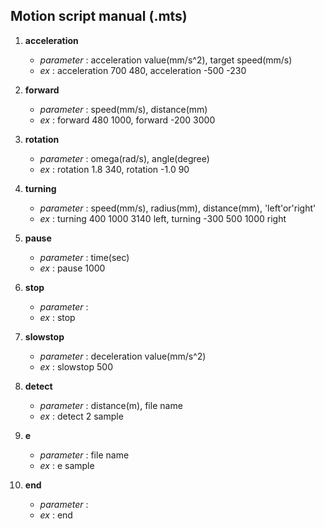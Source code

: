 ## Motion script manual (.mts)

1. __acceleration__
    - *parameter* : acceleration value(mm/s^2), target speed(mm/s)
    - *ex* : acceleration 700 480, acceleration -500 -230

1. __forward__
    - *parameter* : speed(mm/s), distance(mm)
    - *ex* : forward 480 1000, forward -200 3000

1. __rotation__
    - *parameter* : omega(rad/s), angle(degree)
    - *ex* : rotation 1.8 340, rotation -1.0 90

1. __turning__
    - *parameter* : speed(mm/s), radius(mm), distance(mm), 'left'or'right'
    - *ex* : turning 400 1000 3140 left, turning -300 500 1000 right

1. __pause__
    - *parameter* : time(sec)
    - *ex* : pause 1000

1. __stop__
    - *parameter* :
    - *ex* : stop

1. __slowstop__
    - *parameter* : deceleration value(mm/s^2)
    - *ex* : slowstop 500

1. __detect__
    - *parameter* : distance(m), file name
    - *ex* : detect 2 sample

1. __e__
    - *parameter* : file name
    - *ex* : e sample

1. __end__
    - *parameter* :
    - *ex* : end
